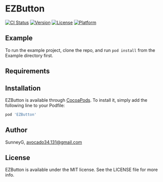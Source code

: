 # EZButton

[![CI Status](https://img.shields.io/travis/SunneyG/EZButton.svg?style=flat)](https://travis-ci.org/SunneyG/EZButton)
[![Version](https://img.shields.io/cocoapods/v/EZButton.svg?style=flat)](https://cocoapods.org/pods/EZButton)
[![License](https://img.shields.io/cocoapods/l/EZButton.svg?style=flat)](https://cocoapods.org/pods/EZButton)
[![Platform](https://img.shields.io/cocoapods/p/EZButton.svg?style=flat)](https://cocoapods.org/pods/EZButton)

## Example

To run the example project, clone the repo, and run `pod install` from the Example directory first.

## Requirements

## Installation

EZButton is available through [CocoaPods](https://cocoapods.org). To install
it, simply add the following line to your Podfile:

```ruby
pod 'EZButton'
```

## Author

SunneyG, avocado34.131@gmail.com

## License

EZButton is available under the MIT license. See the LICENSE file for more info.
